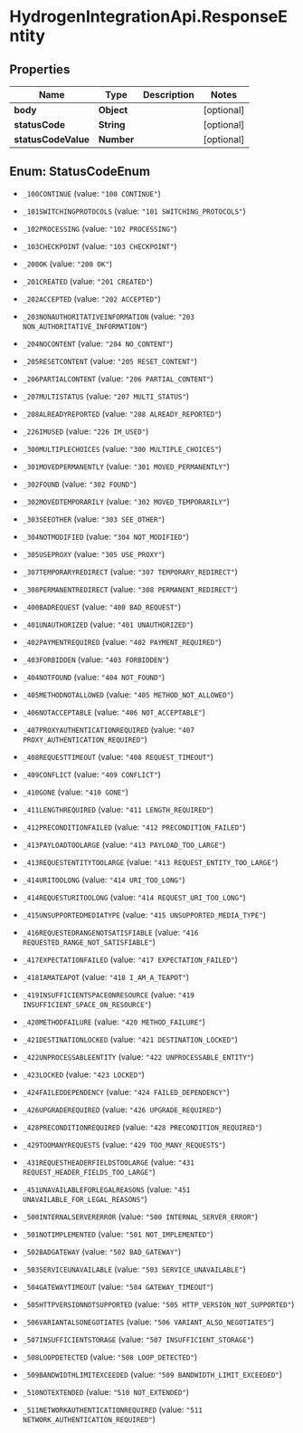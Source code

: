 # HydrogenIntegrationApi.ResponseEntity

## Properties
Name | Type | Description | Notes
------------ | ------------- | ------------- | -------------
**body** | **Object** |  | [optional] 
**statusCode** | **String** |  | [optional] 
**statusCodeValue** | **Number** |  | [optional] 


<a name="StatusCodeEnum"></a>
## Enum: StatusCodeEnum


* `_100CONTINUE` (value: `"100 CONTINUE"`)

* `_101SWITCHINGPROTOCOLS` (value: `"101 SWITCHING_PROTOCOLS"`)

* `_102PROCESSING` (value: `"102 PROCESSING"`)

* `_103CHECKPOINT` (value: `"103 CHECKPOINT"`)

* `_200OK` (value: `"200 OK"`)

* `_201CREATED` (value: `"201 CREATED"`)

* `_202ACCEPTED` (value: `"202 ACCEPTED"`)

* `_203NONAUTHORITATIVEINFORMATION` (value: `"203 NON_AUTHORITATIVE_INFORMATION"`)

* `_204NOCONTENT` (value: `"204 NO_CONTENT"`)

* `_205RESETCONTENT` (value: `"205 RESET_CONTENT"`)

* `_206PARTIALCONTENT` (value: `"206 PARTIAL_CONTENT"`)

* `_207MULTISTATUS` (value: `"207 MULTI_STATUS"`)

* `_208ALREADYREPORTED` (value: `"208 ALREADY_REPORTED"`)

* `_226IMUSED` (value: `"226 IM_USED"`)

* `_300MULTIPLECHOICES` (value: `"300 MULTIPLE_CHOICES"`)

* `_301MOVEDPERMANENTLY` (value: `"301 MOVED_PERMANENTLY"`)

* `_302FOUND` (value: `"302 FOUND"`)

* `_302MOVEDTEMPORARILY` (value: `"302 MOVED_TEMPORARILY"`)

* `_303SEEOTHER` (value: `"303 SEE_OTHER"`)

* `_304NOTMODIFIED` (value: `"304 NOT_MODIFIED"`)

* `_305USEPROXY` (value: `"305 USE_PROXY"`)

* `_307TEMPORARYREDIRECT` (value: `"307 TEMPORARY_REDIRECT"`)

* `_308PERMANENTREDIRECT` (value: `"308 PERMANENT_REDIRECT"`)

* `_400BADREQUEST` (value: `"400 BAD_REQUEST"`)

* `_401UNAUTHORIZED` (value: `"401 UNAUTHORIZED"`)

* `_402PAYMENTREQUIRED` (value: `"402 PAYMENT_REQUIRED"`)

* `_403FORBIDDEN` (value: `"403 FORBIDDEN"`)

* `_404NOTFOUND` (value: `"404 NOT_FOUND"`)

* `_405METHODNOTALLOWED` (value: `"405 METHOD_NOT_ALLOWED"`)

* `_406NOTACCEPTABLE` (value: `"406 NOT_ACCEPTABLE"`)

* `_407PROXYAUTHENTICATIONREQUIRED` (value: `"407 PROXY_AUTHENTICATION_REQUIRED"`)

* `_408REQUESTTIMEOUT` (value: `"408 REQUEST_TIMEOUT"`)

* `_409CONFLICT` (value: `"409 CONFLICT"`)

* `_410GONE` (value: `"410 GONE"`)

* `_411LENGTHREQUIRED` (value: `"411 LENGTH_REQUIRED"`)

* `_412PRECONDITIONFAILED` (value: `"412 PRECONDITION_FAILED"`)

* `_413PAYLOADTOOLARGE` (value: `"413 PAYLOAD_TOO_LARGE"`)

* `_413REQUESTENTITYTOOLARGE` (value: `"413 REQUEST_ENTITY_TOO_LARGE"`)

* `_414URITOOLONG` (value: `"414 URI_TOO_LONG"`)

* `_414REQUESTURITOOLONG` (value: `"414 REQUEST_URI_TOO_LONG"`)

* `_415UNSUPPORTEDMEDIATYPE` (value: `"415 UNSUPPORTED_MEDIA_TYPE"`)

* `_416REQUESTEDRANGENOTSATISFIABLE` (value: `"416 REQUESTED_RANGE_NOT_SATISFIABLE"`)

* `_417EXPECTATIONFAILED` (value: `"417 EXPECTATION_FAILED"`)

* `_418IAMATEAPOT` (value: `"418 I_AM_A_TEAPOT"`)

* `_419INSUFFICIENTSPACEONRESOURCE` (value: `"419 INSUFFICIENT_SPACE_ON_RESOURCE"`)

* `_420METHODFAILURE` (value: `"420 METHOD_FAILURE"`)

* `_421DESTINATIONLOCKED` (value: `"421 DESTINATION_LOCKED"`)

* `_422UNPROCESSABLEENTITY` (value: `"422 UNPROCESSABLE_ENTITY"`)

* `_423LOCKED` (value: `"423 LOCKED"`)

* `_424FAILEDDEPENDENCY` (value: `"424 FAILED_DEPENDENCY"`)

* `_426UPGRADEREQUIRED` (value: `"426 UPGRADE_REQUIRED"`)

* `_428PRECONDITIONREQUIRED` (value: `"428 PRECONDITION_REQUIRED"`)

* `_429TOOMANYREQUESTS` (value: `"429 TOO_MANY_REQUESTS"`)

* `_431REQUESTHEADERFIELDSTOOLARGE` (value: `"431 REQUEST_HEADER_FIELDS_TOO_LARGE"`)

* `_451UNAVAILABLEFORLEGALREASONS` (value: `"451 UNAVAILABLE_FOR_LEGAL_REASONS"`)

* `_500INTERNALSERVERERROR` (value: `"500 INTERNAL_SERVER_ERROR"`)

* `_501NOTIMPLEMENTED` (value: `"501 NOT_IMPLEMENTED"`)

* `_502BADGATEWAY` (value: `"502 BAD_GATEWAY"`)

* `_503SERVICEUNAVAILABLE` (value: `"503 SERVICE_UNAVAILABLE"`)

* `_504GATEWAYTIMEOUT` (value: `"504 GATEWAY_TIMEOUT"`)

* `_505HTTPVERSIONNOTSUPPORTED` (value: `"505 HTTP_VERSION_NOT_SUPPORTED"`)

* `_506VARIANTALSONEGOTIATES` (value: `"506 VARIANT_ALSO_NEGOTIATES"`)

* `_507INSUFFICIENTSTORAGE` (value: `"507 INSUFFICIENT_STORAGE"`)

* `_508LOOPDETECTED` (value: `"508 LOOP_DETECTED"`)

* `_509BANDWIDTHLIMITEXCEEDED` (value: `"509 BANDWIDTH_LIMIT_EXCEEDED"`)

* `_510NOTEXTENDED` (value: `"510 NOT_EXTENDED"`)

* `_511NETWORKAUTHENTICATIONREQUIRED` (value: `"511 NETWORK_AUTHENTICATION_REQUIRED"`)




